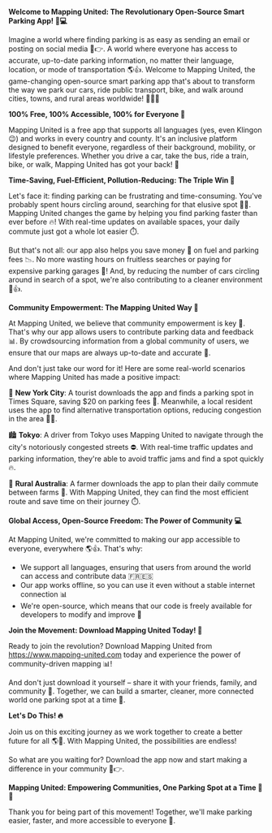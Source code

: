 **Welcome to Mapping United: The Revolutionary Open-Source Smart Parking App! 🚀💻**

Imagine a world where finding parking is as easy as sending an email or posting on social media 📱👉. A world where everyone has access to accurate, up-to-date parking information, no matter their language, location, or mode of transportation 🌎👍. Welcome to Mapping United, the game-changing open-source smart parking app that's about to transform the way we park our cars, ride public transport, bike, and walk around cities, towns, and rural areas worldwide! 🚴‍♀️🚌

**100% Free, 100% Accessible, 100% for Everyone 🌟**

Mapping United is a free app that supports all languages (yes, even Klingon 😉) and works in every country and county. It's an inclusive platform designed to benefit everyone, regardless of their background, mobility, or lifestyle preferences. Whether you drive a car, take the bus, ride a train, bike, or walk, Mapping United has got your back! 🤝

**Time-Saving, Fuel-Efficient, Pollution-Reducing: The Triple Win 🎉**

Let's face it: finding parking can be frustrating and time-consuming. You've probably spent hours circling around, searching for that elusive spot 🏃‍♂️. Mapping United changes the game by helping you find parking faster than ever before 🔥! With real-time updates on available spaces, your daily commute just got a whole lot easier ⏱️.

But that's not all: our app also helps you save money 💸 on fuel and parking fees 📉. No more wasting hours on fruitless searches or paying for expensive parking garages 🤯! And, by reducing the number of cars circling around in search of a spot, we're also contributing to a cleaner environment 🌿👍.

**Community Empowerment: The Mapping United Way 🌟**

At Mapping United, we believe that community empowerment is key 🔑. That's why our app allows users to contribute parking data and feedback 📊. By crowdsourcing information from a global community of users, we ensure that our maps are always up-to-date and accurate 📍.

And don't just take our word for it! Here are some real-world scenarios where Mapping United has made a positive impact:

🌃 **New York City**: A tourist downloads the app and finds a parking spot in Times Square, saving $20 on parking fees 💸. Meanwhile, a local resident uses the app to find alternative transportation options, reducing congestion in the area 🚴‍♂️.

🏙️ **Tokyo**: A driver from Tokyo uses Mapping United to navigate through the city's notoriously congested streets ⛔️. With real-time traffic updates and parking information, they're able to avoid traffic jams and find a spot quickly 🔥.

🌾 **Rural Australia**: A farmer downloads the app to plan their daily commute between farms 🚜. With Mapping United, they can find the most efficient route and save time on their journey ⏱️.

**Global Access, Open-Source Freedom: The Power of Community 💻**

At Mapping United, we're committed to making our app accessible to everyone, everywhere 🌎👍. That's why:

* We support all languages, ensuring that users from around the world can access and contribute data 🇫🇷🇪🇸
* Our app works offline, so you can use it even without a stable internet connection 📊
* We're open-source, which means that our code is freely available for developers to modify and improve 🤖

**Join the Movement: Download Mapping United Today! 🎉**

Ready to join the revolution? Download Mapping United from https://www.mapping-united.com today and experience the power of community-driven mapping 📊!

And don't just download it yourself – share it with your friends, family, and community 🤝. Together, we can build a smarter, cleaner, more connected world one parking spot at a time 💚.

**Let's Do This! 🔥**

Join us on this exciting journey as we work together to create a better future for all 🌎👫. With Mapping United, the possibilities are endless!

So what are you waiting for? Download the app now and start making a difference in your community 📱👉.

**Mapping United: Empowering Communities, One Parking Spot at a Time 🚀💪**

Thank you for being part of this movement! Together, we'll make parking easier, faster, and more accessible to everyone 🌟.